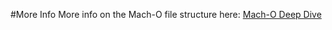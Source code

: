 #More Info
More info on the Mach-O file structure here: [Mach-O Deep Dive](https://www.symbolcrash.com/2019/02/25/so-you-want-to-be-a-mach-o-man/)
